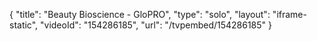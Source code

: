 {
    "title": "Beauty Bioscience - GloPRO",
    "type": "solo",
    "layout": "iframe-static",
    "videoId": "154286185",
    "url": "\/tvpembed\/154286185"
}